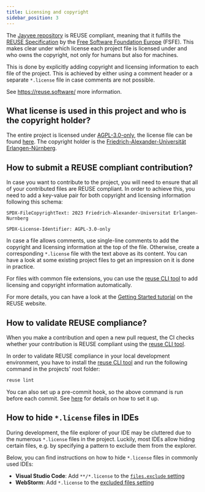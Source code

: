 ```yaml
---
title: Licensing and copyright
sidebar_position: 3
---
```


The [Jayvee repository](https://github.com/jvalue/jayvee) is REUSE compliant, meaning that it fulfills the 
[REUSE Specification](https://reuse.software/spec/) by the [Free Software Foundation Europe](https://fsfe.org/) (FSFE).
This makes clear under which license each project file is licensed under and who owns the copyright, not only for 
humans but also for machines.

This is done by explicitly adding copyright and licensing information to each file of the project. This is achieved 
by either using a comment header or a separate `*.license` file in case comments are not possible.

See <https://reuse.software/> more information.

## What license is used in this project and who is the copyright holder?

The entire project is licensed under [AGPL-3.0-only](https://spdx.org/licenses/AGPL-3.0-only.html), the
license file can be found [here](https://github.com/jvalue/jayvee/blob/main/LICENSES/AGPL-3.0-only.txt).
The copyright holder is the [Friedrich-Alexander-Universität Erlangen-Nürnberg](https://www.fau.eu/).

## How to submit a REUSE compliant contribution?

In case you want to contribute to the project, you will need to ensure that all of your contributed files are REUSE 
compliant. In order to achieve this, you need to add a key-value pair for both copyright and licensing information 
following this schema:

```
SPDX-FileCopyrightText: 2023 Friedrich-Alexander-Universitat Erlangen-Nurnberg

SPDX-License-Identifier: AGPL-3.0-only
```

In case a file allows comments, use single-line comments to add the copyright and licensing information at the top 
of the file. Otherwise, create a corresponding `*.license` file with the text above as its content. You can have a 
look at some existing project files to get an impression on it is done in practice.

For files with common file extensions, you can use the [reuse CLI tool](https://github.com/fsfe/reuse-tool) to add 
licensing and copyright information automatically.

For more details, you can have a look at the [Getting Started tutorial](https://reuse.software/tutorial/) on the REUSE 
website.

## How to validate REUSE compliance?

When you make a contribution and open a new pull request, the CI checks whether your contribution is REUSE compliant 
using the [reuse CLI tool](https://github.com/fsfe/reuse-tool).

In order to validate REUSE compliance in your local development environment, you have to install the
[reuse CLI tool](https://github.com/fsfe/reuse-tool) and run the following command in the projects' root folder:

```bash
reuse lint
```

You can also set up a pre-commit hook, so the above command is run before each commit.
See [here](https://reuse.readthedocs.io/en/latest/readme.html#run-as-pre-commit-hook) for details on how to set it up.

## How to hide `*.license` files in IDEs

During development, the file explorer of your IDE may be cluttered due to the numerous `*.license` files in the 
project. Luckily, most IDEs allow hiding certain files, e.g. by specifying a pattern to exclude them from the 
explorer.

Below, you can find instructions on how to hide `*.license` files in commonly used IDEs:
- **Visual Studio Code**: Add `**/*.license` to the
[`files.exclude` setting](https://code.visualstudio.com/docs/getstarted/userinterface#_explorer) 
- **WebStorm**: Add `*.license` to the
[excluded files setting](https://www.jetbrains.com/help/webstorm/configuring-project-structure.html#exclude-by-pattern)
